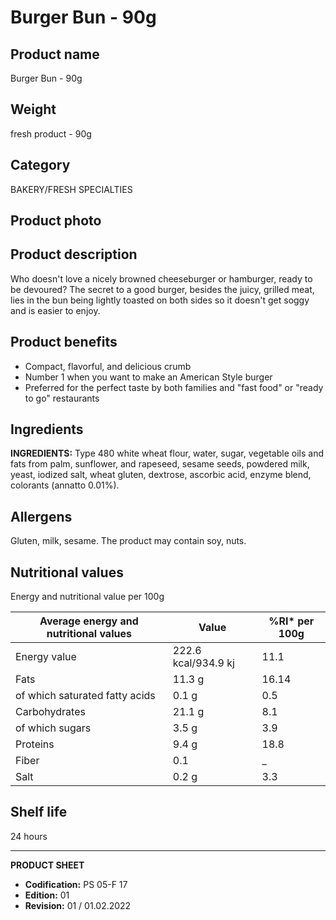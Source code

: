 # Burger Bun - 90g

## Product name
Burger Bun - 90g

## Weight
fresh product - 90g

## Category
BAKERY/FRESH SPECIALTIES

## Product photo

## Product description
Who doesn't love a nicely browned cheeseburger or hamburger, ready to be devoured? The secret to a good burger, besides the juicy, grilled meat, lies in the bun being lightly toasted on both sides so it doesn't get soggy and is easier to enjoy.

## Product benefits
- Compact, flavorful, and delicious crumb
- Number 1 when you want to make an American Style burger
- Preferred for the perfect taste by both families and "fast food" or "ready to go" restaurants

## Ingredients
**INGREDIENTS:** Type 480 white wheat flour, water, sugar, vegetable oils and fats from palm, sunflower, and rapeseed, sesame seeds, powdered milk, yeast, iodized salt, wheat gluten, dextrose, ascorbic acid, enzyme blend, colorants (annatto 0.01%).

## Allergens
Gluten, milk, sesame. The product may contain soy, nuts.


## Nutritional values
Energy and nutritional value per 100g

| Average energy and nutritional values | Value | %RI* per 100g |
|-----------------------------------------|--------|------------------|
| Energy value                            | 222.6 kcal/934.9 kj | 11.1             |
| Fats                                    | 11.3 g | 16.14            |
| of which saturated fatty acids          | 0.1 g  | 0.5              |
| Carbohydrates                           | 21.1 g | 8.1              |
| of which sugars                         | 3.5 g  | 3.9              |
| Proteins                                | 9.4 g  | 18.8             |
| Fiber                                   | 0.1  | _ |
| Salt                                    | 0.2 g  | 3.3              |


## Shelf life
24 hours

---
**PRODUCT SHEET**
- **Codification:** PS 05-F 17
- **Edition:** 01
- **Revision:** 01 / 01.02.2022
